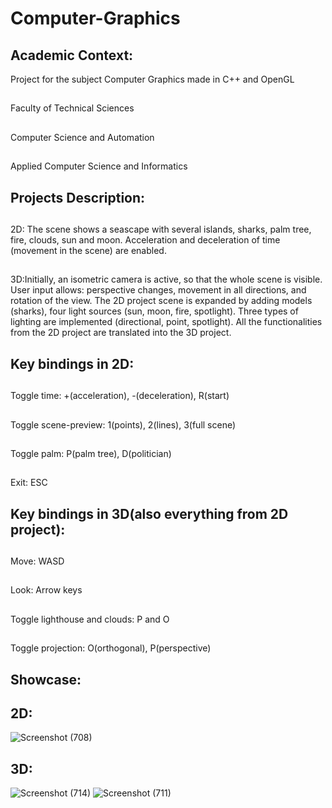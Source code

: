 # Computer-Graphics
## Academic Context:
Project for the subject Computer Graphics made in C++ and OpenGL
##
Faculty of Technical Sciences
##
Computer Science and Automation
##
Applied Computer Science and Informatics

## Projects Description:
##
2D: The scene shows a seascape with several islands, sharks, palm tree, fire, clouds, sun and moon. Acceleration and deceleration of time (movement in the scene) are enabled.
##
3D:Initially, an isometric camera is active, so that the whole scene is visible. User input allows: perspective changes, movement in all directions, and rotation of the view. The 2D project scene is expanded by adding models (sharks), four light sources (sun, moon, fire, spotlight). Three types of lighting are implemented (directional, point, spotlight). All the functionalities from the 2D project are translated into the 3D project.
##
## Key bindings in 2D:
##
Toggle time: +(acceleration), -(deceleration), R(start)
##
Toggle scene-preview: 1(points), 2(lines), 3(full scene)
##
##
Toggle palm: P(palm tree), D(politician) 
##
Exit: ESC
##
## Key bindings in 3D(also everything from 2D project):
##
Move: WASD
##
Look: Arrow keys
##
Toggle lighthouse and clouds: P and O
##
Toggle projection: O(orthogonal), P(perspective)


## Showcase:
## 2D:
![Screenshot (708)](https://github.com/MiljanaMa/Computer-Graphics/assets/116622022/886d63a0-0ce9-4a04-a5cc-d405aaac0d2c)
## 3D:
![Screenshot (714)](https://github.com/MiljanaMa/Computer-Graphics/assets/116622022/bca1bf52-e255-4c6c-ac76-473925aaaf01)
![Screenshot (711)](https://github.com/MiljanaMa/Computer-Graphics/assets/116622022/67f8db5f-8b63-4e13-9731-0b37d3c2bb92)
